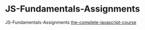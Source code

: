 # JS-Fundamentals-Assignments
JS-Fundamentals-Assignments
[the-complete-javascript-course](https://www.udemy.com/course/the-complete-javascript-course/)
